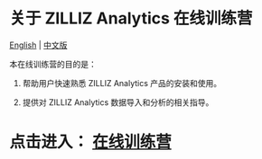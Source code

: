 # 关于 ZILLIZ Analytics 在线训练营

[English](README_en.md) | [中文版](README.md)

本在线训练营的目的是：

1. 帮助用户快速熟悉 ZILLIZ Analytics 产品的安装和使用。

2. 提供对 ZILLIZ Analytics 数据导入和分析的相关指导。

# 点击进入：  [**在线训练营**](nyc_taxi_50w_demo.md)
